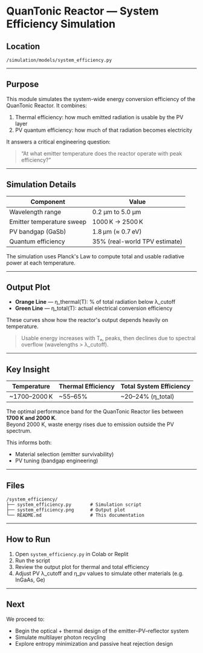 # QuanTonic Reactor — System Efficiency Simulation

## Location
`/simulation/models/system_efficiency.py`

---

## Purpose

This module simulates the system-wide energy conversion efficiency of the QuanTonic Reactor. It combines:

1. Thermal efficiency: how much emitted radiation is usable by the PV layer
2. PV quantum efficiency: how much of that radiation becomes electricity

It answers a critical engineering question:
> “At what emitter temperature does the reactor operate with peak efficiency?”

---

## Simulation Details

| Component | Value |
|-----------|-------|
| Wavelength range | 0.2 µm to 5.0 µm |
| Emitter temperature sweep | 1000 K → 2500 K |
| PV bandgap (GaSb) | 1.8 µm (≈ 0.7 eV) |
| Quantum efficiency | 35% (real-world TPV estimate) |

The simulation uses Planck's Law to compute total and usable radiative power at each temperature.

---

## Output Plot

- **Orange Line** — η_thermal(T): % of total radiation below λ_cutoff
- **Green Line** — η_total(T): actual electrical conversion efficiency

These curves show how the reactor's output depends heavily on temperature.

> Usable energy increases with Tₑ, peaks, then declines due to spectral overflow (wavelengths > λ_cutoff).

---

## Key Insight

| Temperature | Thermal Efficiency | Total System Efficiency |
|-------------|--------------------|--------------------------|
| ~1700–2000 K | ~55–65%           | ~20–24% (η_total)        |

The optimal performance band for the QuanTonic Reactor lies between **1700 K and 2000 K**.  
Beyond 2000 K, waste energy rises due to emission outside the PV spectrum.

This informs both:
- Material selection (emitter survivability)
- PV tuning (bandgap engineering)

---

## Files
```
/system_efficiency/
├── system_efficiency.py       # Simulation script
├── system_efficiency.png      # Output plot
└── README.md                  # This documentation
```

---

## How to Run

1. Open `system_efficiency.py` in Colab or Replit
2. Run the script
3. Review the output plot for thermal and total efficiency
4. Adjust PV λ_cutoff and η_pv values to simulate other materials (e.g. InGaAs, Ge)

---

## Next 

We proceed to:
- Begin the optical + thermal design of the emitter–PV–reflector system
- Simulate multilayer photon recycling
- Explore entropy minimization and passive heat rejection design
